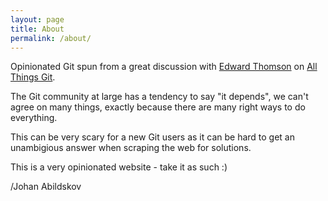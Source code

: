 ```yaml
---
layout: page
title: About
permalink: /about/
---
```


Opinionated Git spun from a great discussion with [Edward Thomson](https://twitter.com/ethomson) on [All Things Git](https://allthingsgit.com).

The Git community at large has a tendency to say "it depends", we can't agree on
many things, exactly because there are many right ways to do everything.

This can be very scary for a new Git users as it can be hard to get an
unambigious answer when scraping the web for solutions.

This is a very opinionated website - take it as such :)

/Johan Abildskov
